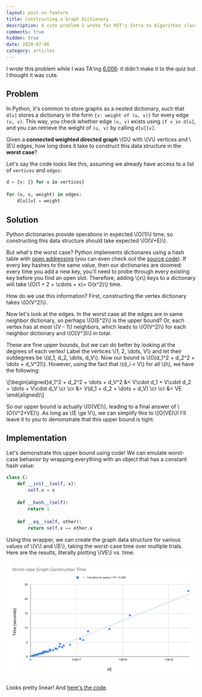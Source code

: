 ```yaml
---
layout: post-no-feature
title: Constructing a Graph Dictionary
description: A cute problem I wrote for MIT's Intro to Algorithms class.
comments: true
hidden: true
date: 2020-07-06
category: articles
---
```


I wrote this problem while I was TA'ing [6.006](https://ocw.mit.edu/courses/electrical-engineering-and-computer-science/6-006-introduction-to-algorithms-fall-2011/): it didn't make it to the quiz but I thought it was cute.

## Problem

In Python, it's common to store graphs as a nested dictionary, such that `d[u]` stores a dictionary in the form `{v: weight of (u, v)}` for every edge `(u, v)`. This way, you check whether edge `(u, v)` exists using `if v in d[u]`, and you can retrieve the weight of `(u, v)` by calling `d[u][v]`. 

Given a **connected weighted directed graph** \\(G\\) with \\(V\\) vertices and \\(E\\) edges, how long does it take to construct this data structure in the **worst case**?

Let's say the code looks like this, assuming we already have access to a list of `vertices` and `edges`:

```python
d = {v: {} for v in vertices}  

for (u, v, weight) in edges:
    d[u][v] = weight
```

## Solution

Python dictionaries provide operations in expected \\(O(1)\\) time, so constructing this data structure should take expected \\(O(V+E)\\). 

But what's the worst case? Python implements dictionares using a hash table with [open addressing](https://en.wikipedia.org/wiki/Open_addressing) (you can even check out the [source code](https://github.com/python/cpython/blob/master/Objects/dictobject.c)). If every key hashes to the same value, then our dictionaries are doomed: every time you add a new key, you'll need to probe through every existing key before you find an open slot. Therefore, adding \\(x\\) keys to a dictionary will take \\(O(1 + 2 + \cdots + x)= O(x^2)\\) time.

How do we use this information? First, constructing the vertex dictionary takes \\(O(V^2)\\).

Now let's look at the edges. In the worst case all the edges are in same neighbor dictionary, so perhaps \\(O(E^2)\\) is the upper bound? Or, each vertex has at most \\(V - 1\\) neighbors, which leads to \\(O(V^2)\\) for each neighbor dictionary and \\(O(V^3)\\) in total.

These are fine upper bounds, but we can do better by looking at the degrees of each vertex! Label the vertices \\(1, 2, \dots, V\\) and let their outdegrees be \\(d_1, d_2, \dots, d_V\\). Now our bound is \\(O(d_1^2 + d_2^2 + \dots + d_V^2)\\). However, using the fact that \\(d_i < V\\) for all \\(i\\), we have the following:

\\[\begin{aligned}d_1^2 + d_2^2 + \dots + d_V^2 &< V\cdot d_1 +  V\cdot d_2 + \dots +  V\cdot d_V  \cr \cr &= V(d_1 + d_2 + \dots + d_V) \cr \cr &= VE \end{aligned}\\]

So our upper bound is actually \\(O(VE)\\), leading to a final answer of \\(O(V^2+VE)\\). As long as \\(E \ge V\\), we can simplify this to \\(O(VE)\\)! I'll leave it to you to demonstrate that this upper bound is tight.

## Implementation

Let's demonstrate this upper bound using code! We can emulate worst-case behavior by wrapping everything with an object that has a constant hash value:

```python
class C:
    def __init__(self, x):
        self.x = x

    def __hash__(self):
        return 1

    def __eq__(self, other):
        return self.x == other.x
```

Using this wrapper, we can create the graph data structure for various values of \\(V\\) and \\(E\\), taking the worst-case time over multiple trials. Here are the results, literally plotting \\(VE\\) vs. time:

<img src="/images/dict-plot.svg" style="width:min(100%, 800px)">

Looks pretty linear! And [here's the code](https://gist.github.com/akshayravikumar/113239ca18336b247a635c72669cdc60).
